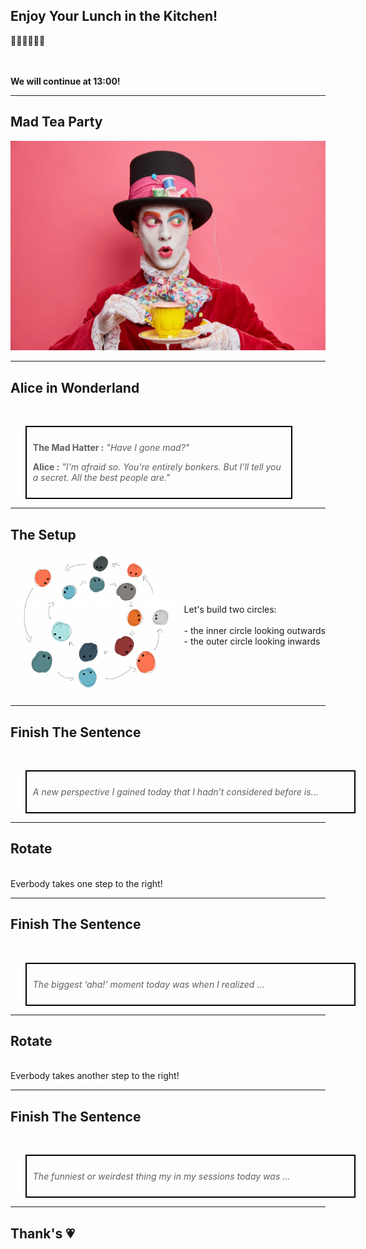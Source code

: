## Enjoy Your Lunch in the Kitchen! 

🥗🌽🥬🥟🍛🧆

<br></br>
**We will continue at 13:00!**

---

## Mad Tea Party

![images/mad-tea-party.png](./images/mad-tea-party.png)

---

## Alice in Wonderland

<br>
<div style="text-align: left;">
  <blockquote style="width: 80%; border: 2px solid black; padding: 10px;">
    <p><strong>The Mad Hatter :</strong> <em>"Have I gone mad?"</em></p>
    <p><strong>Alice :</strong> <em>"I'm afraid so. You're entirely bonkers. But I'll tell you a secret. All the best people are."</em></p>
  </blockquote>
</div>

---

## The Setup

<div style="display: flex; align-items: center; justify-content: flex-start;">
  <div style="flex: 1;">
    <img src="./images/mad-tea_ablauf.png" style="width: 100%" />
  </div>
  <div  style="text-align: left;">
    Let's build two circles: <br><br>
    - the inner circle looking outwards <br>
    - the outer circle looking inwards <br>
  </div>
</div>

---

## Finish The Sentence

<br>
<blockquote style="width: 100%; border: 2px solid black; padding: 10px;">
    <p><em>A new perspective I gained today that I hadn’t considered before is...</em></p>
</blockquote>

---

## Rotate

<br>
Everbody takes one step to the right!

---

## Finish The Sentence

<br>
<blockquote style="width: 100%; border: 2px solid black; padding: 10px;">
    <p><em>The biggest ‘aha!’ moment today was when I realized …</em></p>
</blockquote>

---

## Rotate

<br>
Everbody takes another step to the right!

---

## Finish The Sentence

<br>
<blockquote style="width: 100%; border: 2px solid black; padding: 10px;">
    <p><em>The funniest or weirdest thing my in my sessions today was …</em></p>
</blockquote>

---

## Thank's 💗

